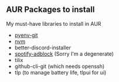 ## AUR Packages to install

My must-have libraries to install in AUR

- [pyenv-git](https://aur.archlinux.org/packages/pyenv-git)
- [nvm](https://aur.archlinux.org/packages/nvm)
- better-discord-installer
- [spotify-adblock](https://github.com/abba23/spotify-adblock) (Sorry I'm a degenerate)
- tilix
- github-cli-git (which needs openssh)
- tlp (to manage battery life, tlpui for ui)
